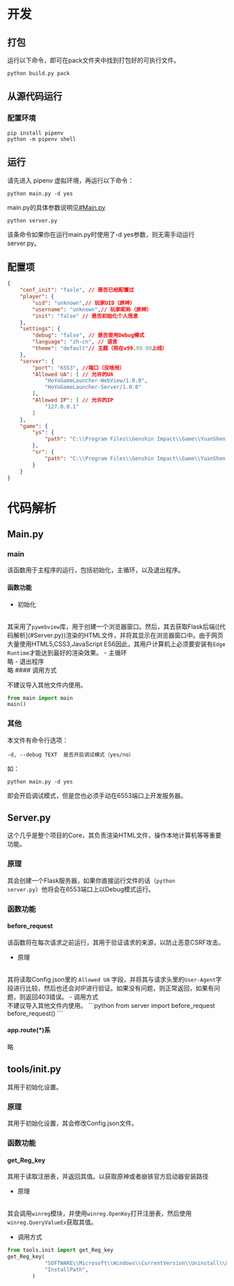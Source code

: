 # 开发
## 打包
运行以下命令，即可在pack文件夹中找到打包好的可执行文件。

```shell
python build.py pack
```
## 从源代码运行
### 配置环境

```shell
pip install pipenv
python -m pipenv shell
```

## 运行
请先进入 pipenv 虚拟环境，再运行以下命令：
```shell
python main.py -d yes
```
main.py的具体参数说明见[#Main.py](#Main.py)
```shell
python server.py
```

该条命令如果你在运行main.py时使用了-d yes参数，则无需手动运行server.py。
## 配置项
```json
{
    "conf_init": "fasle", // 是否已经配置过
    "player": {
        "uid": "unknown",// 玩家UID（原神）
        "username": "unknown",// 玩家昵称（原神）
        "init": "false" // 是否初始化个人信息
    },
    "settings": {
        "debug": "false", // 是否使用Debug模式
        "language": "zh-cn", // 语言
        "theme": "default"// 主题（将在v99.99.99上线）
    },
    "server": {
        "port": "6553", //端口（没啥用）
        "Allowed UA": [ // 允许的UA
            "HoYoGameLauncher-WebView/1.0.0",
            "HoYoGameLauncher-Server/1.0.0"
        ],
        "Allowed IP": [ // 允许的IP
            "127.0.0.1"
        ]
    },
    "game": {
        "ys": {
            "path": "C:\\Program Files\\Genshin Impact\\Game\\YuanShen.exe"// 原神路径
        },
        "sr": {
            "path": "C:\\Program Files\\Genshin Impact\\Game\\YuanShen.exe"// 崩铁路径
        }
    }
}
```
# 代码解析
## Main.py
### main
该函数用于主程序的运行，包括初始化，主循环，以及退出程序。

#### 函数功能
- 初始化
<br>
其采用了<code>pywebview</code>库，用于创建一个浏览器窗口。然后，其去获取Flask后端([代码解析](#Server.py))渲染的HTML文件，并将其显示在浏览器窗口中。由于网页大量使用HTML5,CSS3,JavaScript ES6因此，其用户计算机上必须要安装有<code>Edge Runtime</code>才能达到最好的渲染效果。
- 主循环
  <br>
  略
- 退出程序
  <br>
  略
#### 调用方式

不建议导入其他文件内使用。
```python
from main import main
main()
```
### 其他
本文件有命令行选项：
```
-d, --debug TEXT  是否开启调试模式（yes/no）
```
如：
```
python main.py -d yes
```
即会开启调试模式，但是您也必须手动在6553端口上开发服务器。
## Server.py
这个几乎是整个项目的Core，其负责渲染HTML文件，操作本地计算机等等重要功能。
### 原理
其会创建一个Flask服务器，如果你直接运行文件的话（<code>python server.py</code>）他将会在6553端口上以Debug模式运行。
### 函数功能
#### before_request
该函数将在每次请求之前运行，其用于验证请求的来源，以防止恶意CSRF攻击。
- 原理
<br>
  其将读取Config.json里的 <code>Allowed UA</code> 字段，并将其与请求头里的<code>User-Agent</code>字段进行比较，然后也还会对IP进行验证。如果没有问题，则正常返回，如果有问题，则返回403错误。
- 调用方式
<br>
  不建议导入其他文件内使用。
```python
from server import before_request
before_request()
```

#### app.route(*)系
略

## tools/init.py
其用于初始化设置。
### 原理
其用于初始化设置，其会修改Config.json文件。
### 函数功能
#### get_Reg_key
其用于读取注册表，并返回其值。以获取原神或者崩铁官方启动器安装路径
- 原理
<br>
  其会调用<code>winreg</code>模块，并使用<code>winreg.OpenKey</code>打开注册表，然后使用<code>winreg.QueryValueEx</code>获取其值。

- 调用方式
```python
from tools.init import get_Reg_key
get_Reg_key(
            "SOFTWARE\\Microsoft\\Windows\\CurrentVersion\\Uninstall\\崩坏：星穹铁道",
            "InstallPath",
        )
```
#### 


